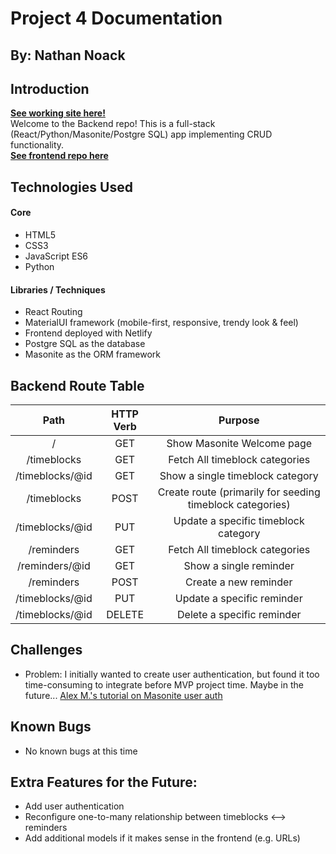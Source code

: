 # Project 4 Documentation
## By: Nathan Noack

## Introduction
**[See working site here!](https://git-committed.netlify.app/)**\
Welcome to the Backend repo! This is a full-stack (React/Python/Masonite/Postgre SQL) app implementing CRUD functionality.\
**[See frontend repo here](https://github.com/underdoggum/gitcommitted_frontend)**


## Technologies Used
#### Core
 - HTML5
 - CSS3
 - JavaScript ES6
 - Python

#### Libraries / Techniques
 - React Routing
 - MaterialUI framework (mobile-first, responsive, trendy look & feel)
 - Frontend deployed with Netlify
 - Postgre SQL as the database
 - Masonite as the ORM framework


## Backend Route Table
| Path            | HTTP Verb | Purpose                                                   |
|:---------------:|:---------:|:---------------------------------------------------------:|
| /               | GET       | Show Masonite Welcome page                                |
| /timeblocks     | GET       | Fetch All timeblock categories                            |
| /timeblocks/@id | GET       | Show a single timeblock category                          |
| /timeblocks     | POST      | Create route (primarily for seeding timeblock categories) |
| /timeblocks/@id | PUT       | Update a specific timeblock category                      |
| /reminders      | GET       | Fetch All timeblock categories                            |
| /reminders/@id  | GET       | Show a single reminder                                    |
| /reminders      | POST      | Create a new reminder                                     |
| /timeblocks/@id | PUT       | Update a specific reminder                                |
| /timeblocks/@id | DELETE    | Delete a specific reminder                                |




## Challenges
 - Problem: I initially wanted to create user authentication, but found it too time-consuming to integrate before MVP project time. Maybe in the future... [Alex M.'s tutorial on Masonite user auth](https://dev.to/alexmercedcoder/how-to-create-an-one-to-many-relationship-with-auth-in-python-with-masonite-d17)


## Known Bugs
 - No known bugs at this time


## Extra Features for the Future:
 - Add user authentication
 - Reconfigure one-to-many relationship between timeblocks <--> reminders
 - Add additional models if it makes sense in the frontend (e.g. URLs)